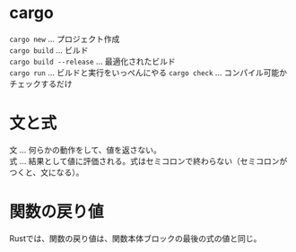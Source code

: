 # cargo
`cargo new` ... プロジェクト作成  
`cargo build` ... ビルド  
`cargo build --release` ... 最適化されたビルド  
`cargo run` ... ビルドと実行をいっぺんにやる
`cargo check` ... コンパイル可能かチェックするだけ  

# 文と式
文 ... 何らかの動作をして、値を返さない。  
式 ... 結果として値に評価される。式はセミコロンで終わらない（セミコロンがつくと、文になる）。  

# 関数の戻り値
Rustでは、関数の戻り値は、関数本体ブロックの最後の式の値と同じ。
